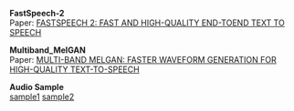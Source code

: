 **FastSpeech-2**  
Paper:   [FASTSPEECH 2: FAST AND HIGH-QUALITY END-TOEND TEXT TO SPEECH](https://arxiv.org/pdf/2006.04558.pdf)  

**Multiband_MelGAN**  
Paper:   [MULTI-BAND MELGAN: FASTER WAVEFORM GENERATION FOR HIGH-QUALITY TEXT-TO-SPEECH](https://arxiv.org/pdf/2005.05106.pdf)   

**Audio Sample**  
[sample1](https://chkwon19.github.io/FastSpeech2_Multiband-MelGAN/13000.wav)	[sample2](https://chkwon19.github.io/FastSpeech2_Multiband-MelGAN/32.wav)    




